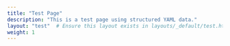 ```yaml
---
title: "Test Page"
description: "This is a test page using structured YAML data."
layout: "test"  # Ensure this layout exists in layouts/_default/test.html
weight: 1
---
```

